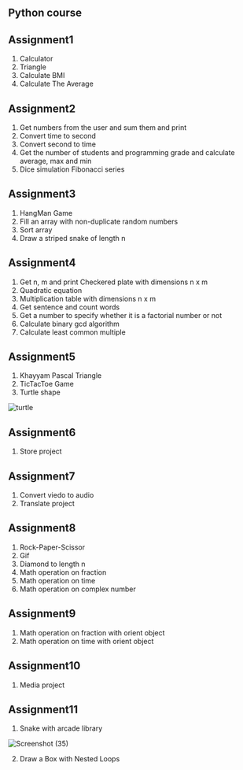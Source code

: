 ## Python course

## Assignment1
1. Calculator
2. Triangle
3. Calculate BMI
4. Calculate The Average

## Assignment2
1. Get numbers from the user and sum them and print
2. Convert time to second
3. Convert second to time
4. Get the number of students and programming grade and calculate average, max and min
5. Dice simulation
Fibonacci series

## Assignment3
1. HangMan Game
2. Fill an array with non-duplicate random numbers
3. Sort array
4. Draw a striped snake of length n

## Assignment4
1. Get n, m and print Checkered plate with dimensions n x m
2. Quadratic equation
3. Multiplication table with dimensions n x m
4. Get sentence and count words
5. Get a number to specify whether it is a factorial number or not
6. Calculate binary gcd algorithm
7. Calculate least common multiple

## Assignment5
1. Khayyam Pascal Triangle
2. TicTacToe Game
3. Turtle shape

 ![turtle](https://user-images.githubusercontent.com/88143329/132942280-0da92e78-2899-43ad-8909-8fa3d17c7433.png)


## Assignment6
1. Store project

## Assignment7
1. Convert viedo to audio
2. Translate project

## Assignment8
1. Rock-Paper-Scissor
2. Gif
3. Diamond to length n
4. Math operation on fraction
5. Math operation on time
6. Math operation on complex number

## Assignment9
1. Math operation on fraction with orient object
2. Math operation on time with orient object

## Assignment10
1. Media project

## Assignment11
1. Snake with arcade library

![Screenshot (35)](https://user-images.githubusercontent.com/88143329/132942579-ee2f5954-f58e-4ef5-96b7-721083927137.png)

2. Draw a Box with Nested Loops


